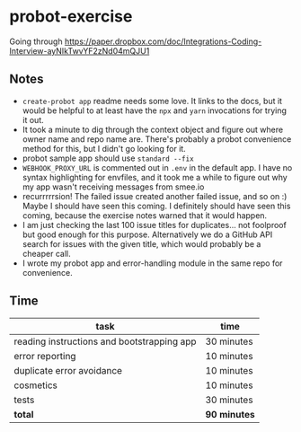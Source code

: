 # probot-exercise

Going through https://paper.dropbox.com/doc/Integrations-Coding-Interview-ayNIkTwvYF2zNd04mQJU1

## Notes

- `create-probot app` readme needs some love. It links to the docs, but it would be helpful to at least have the `npx` and `yarn` invocations for trying it out.
- It took a minute to dig through the context object and figure out where owner name and repo name are. There's probably a probot convenience method for this, but I didn't go looking for it.
- probot sample app should use `standard --fix`
- `WEBHOOK_PROXY_URL` is commented out in `.env` in the default app. I have no syntax highlighting for envfiles, and it took me a while to figure out why my app wasn't receiving messages from smee.io
- recurrrrrsion! The failed issue created another failed issue, and so on :) Maybe I should have seen this coming. I definitely should have seen this coming, because the exercise notes warned that it would happen.
- I am just checking the last 100 issue titles for duplicates... not foolproof but good enough for this purpose. Alternatively we do a GitHub API search for issues with the given title, which would probably be a cheaper call.
- I wrote my probot app and error-handling module in the same repo for convenience.


## Time

task | time
--- | ---
reading instructions and bootstrapping app | 30 minutes
error reporting | 10 minutes
duplicate error avoidance | 10 minutes
cosmetics | 10 minutes
tests | 30 minutes
**total** | **90 minutes**
